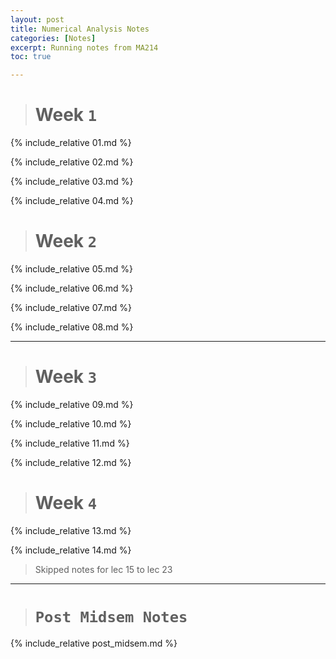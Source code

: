 ```yaml
---
layout: post
title: Numerical Analysis Notes
categories: [Notes]
excerpt: Running notes from MA214
toc: true

---
```


<script type="text/javascript" async src="https://cdnjs.cloudflare.com/ajax/libs/mathjax/2.7.5/latest.js?config=TeX-MML-AM_CHTML" async></script>

> # Week `1`

{% include_relative 01.md %}

{% include_relative 02.md %}

{% include_relative 03.md %}

{% include_relative 04.md %}

> # Week `2`

{% include_relative 05.md %}

{% include_relative 06.md %}

{% include_relative 07.md %}

{% include_relative 08.md %}

---



> # Week `3`

{% include_relative 09.md %}

{% include_relative 10.md %}

{% include_relative 11.md %}

{% include_relative 12.md %}

> # Week `4`

{% include_relative 13.md %}

{% include_relative 14.md %}

> Skipped notes for lec 15 to lec 23

---

> # `Post Midsem Notes`

{% include_relative post_midsem.md %}

